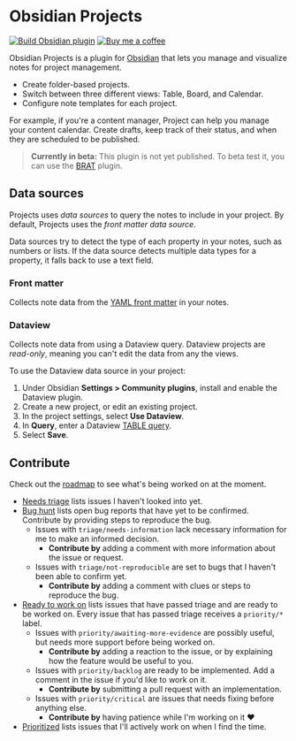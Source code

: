 # Obsidian Projects

[![Build Obsidian plugin](https://github.com/marcusolsson/obsidian-projects/actions/workflows/release.yml/badge.svg)](https://github.com/marcusolsson/obsidian-projects/actions/workflows/release.yml)
[![Buy me a coffee](https://img.shields.io/badge/-buy_me_a%C2%A0coffee-gray?logo=buy-me-a-coffee)](https://www.buymeacoffee.com/marcusolsson)

Obsidian Projects is a plugin for [Obsidian](https://obsidian.md) that lets you manage and visualize notes for project management.

- Create folder-based projects.
- Switch between three different views: Table, Board, and Calendar.
- Configure note templates for each project.

For example, if you're a content manager, Project can help you manage your content calendar. Create drafts, keep track of their status, and when they are scheduled to be published.

> **Currently in beta:** This plugin is not yet published. To beta test it, you can use the [BRAT](https://github.com/TfTHacker/obsidian42-brat) plugin.

## Data sources

Projects uses _data sources_ to query the notes to include in your project. By default, Projects uses the _front matter data source_.

Data sources try to detect the type of each property in your notes, such as numbers or lists. If the data source detects multiple data types for a property, it falls back to use a text field.

### Front matter

Collects note data from the [YAML front matter](https://help.obsidian.md/Advanced+topics/YAML+front+matter) in your notes.

### Dataview

Collects note data from using a Dataview query. Dataview projects are _read-only_, meaning you can't edit the data from any the views.

To use the Dataview data source in your project:

1. Under Obsidian **Settings > Community plugins**, install and enable the Dataview plugin.
1. Create a new project, or edit an existing project.
1. In the project settings, select **Use Dataview**.
1. In **Query**, enter a Dataview [TABLE query](https://blacksmithgu.github.io/obsidian-dataview/query/queries/#table-queries).
1. Select **Save**.

## Contribute

Check out the [roadmap](https://github.com/users/marcusolsson/projects/4) to see what's being worked on at the moment.

- [Needs triage](https://github.com/users/marcusolsson/projects/4/views/6) lists issues I haven't looked into yet.
- [Bug hunt](https://github.com/users/marcusolsson/projects/4/views/5) lists open bug reports that have yet to be confirmed. Contribute by providing steps to reproduce the bug.
  - Issues with `triage/needs-information` lack necessary information for me to make an informed decision.
    - **Contribute by** adding a comment with more information about the issue or request.
  - Issues with `triage/not-reproducible` are set to bugs that I haven't been able to confirm yet.
  	- **Contribute by** adding a comment with clues or steps to reproduce the bug.
- [Ready to work on](https://github.com/users/marcusolsson/projects/4/views/8) lists issues that have passed triage and are ready to be worked on. Every issue that has passed triage receives a `priority/*` label.
  - Issues with `priority/awaiting-more-evidence` are possibly useful, but needs more support before being worked on.
    - **Contribute by** adding a reaction to the issue, or by explaining how the feature would be useful to you.
  - Issues with `priority/backlog` are ready to be implemented. Add a comment in the issue if you'd like to work on it.
    - **Contribute by** submitting a pull request with an implementation.
  - Issues with `priority/critical` are issues that needs fixing before anything else.
    - **Contribute by** having patience while I'm working on it :heart:
- [Prioritized](https://github.com/users/marcusolsson/projects/4/views/11) lists issues that I'll actively work on when I find the time.
